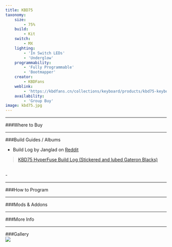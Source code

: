 ```yaml
---
title: KBD75
taxonomy:
    size:
        - 75%
    build:
        - Kit
    switch:
        - MX
    lighting:
        - 'In Switch LEDs'
        - 'Underglow'
    programmability:
        - 'Fully Programmable'
        - 'Bootmapper'
    creator:
        - KBDFans
    weblink:
        - 'https://kbdfans.cn/collections/keyboard/products/kbd75-keyboard-set'
    availability:
        - 'Group Buy'
image: kbd75.jpg
---
```


<a name="buy"></a>

---

###Where to Buy


<a name="albums"></a>

---

###Build Guides / Albums
- Build Log by Janglad on [Reddit](https://www.reddit.com/r/MechanicalKeyboards/comments/6doo4z/kbd75_hyperfuse_build_log_stickered_and_lubed/)
<blockquote class="imgur-embed-pub" lang="en" data-id="a/du6lI"><a href="//imgur.com/du6lI">KBD75 HyperFuse Build Log (Stickered and lubed Gateron Blacks)</a></blockquote><script async src="//s.imgur.com/min/embed.js" charset="utf-8"></script><br>
- 

<a name="program"></a>

---

###How to Program


<a name="mods"></a>

---

###Mods &amp; Addons


<a name="misc"></a>

---

###More Info


<a name="gallery"></a>

---

###Gallery  
![](.jpg)

